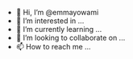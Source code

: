 - 👋 Hi, I’m @emmayowami
- 👀 I’m interested in ...
- 🌱 I’m currently learning ...
- 💞️ I’m looking to collaborate on ...
- 📫 How to reach me ...

<!---
emmayowami/emmayowami is a ✨ special ✨ repository because its `README.md` (this file) appears on your GitHub profile.
You can click the Preview link to take a look at your changes.
--->
